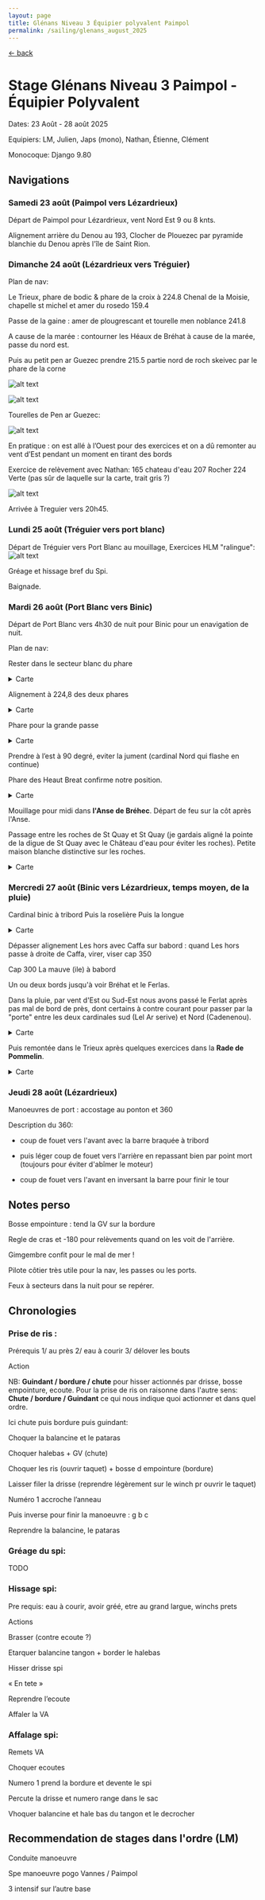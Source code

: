 ```yaml
---
layout: page
title: Glénans Niveau 3 Équipier polyvalent Paimpol
permalink: /sailing/glenans_august_2025
---
```


[<- back](.)

# Stage Glénans Niveau 3 Paimpol - Équipier Polyvalent

Dates: 23 Août - 28 août 2025

Equipiers: LM, Julien, Japs (mono), Nathan, Étienne, Clément

Monocoque: Django 9.80

## Navigations

### Samedi 23 août (Paimpol vers Lézardrieux)

Départ de Paimpol pour Lézardrieux, vent Nord Est 9 ou 8 knts.

Alignement arrière du Denou au 193, Clocher de Plouezec par pyramide blanchie du Denou après l'île de Saint Rion.


### Dimanche 24 août (Lézardrieux vers Tréguier)

Plan de nav:

Le Trieux, phare de bodic & phare de la croix à 224.8
Chenal de la Moisie, chapelle st michel et amer du rosedo 159.4

Passe de la gaine : amer de plougrescant et tourelle men noblance 241.8

A cause de la marée : contourner les Héaux de Bréhat à cause de la marée, passe du nord est.

Puis au petit pen ar Guezec prendre 215.5 partie nord de roch skeivec par le phare de la corne

![alt text](image-18.png)

![alt text](image-19.png)

Tourelles de Pen ar Guezec:

![alt text](image-20.png)

En pratique : on est allé à l’Ouest pour des exercices et on a dû remonter au vent d’Est pendant un moment en tirant des bords

Exercice de relèvement avec Nathan:
165 chateau d'eau
207 Rocher
224 Verte (pas sûr de laquelle sur la carte, trait gris ?)

![alt text](image-21.png)

Arrivée à Treguier vers 20h45.

### Lundi 25 août (Tréguier vers port blanc)

Départ de Tréguier vers Port Blanc au mouillage,
Exercices HLM "ralingue":
![alt text](image-22.png)

Gréage et hissage bref du Spi.

Baignade.

### Mardi 26 août (Port Blanc vers Binic)

Départ de Port Blanc vers 4h30 de nuit pour Binic pour un enavigation de nuit.

Plan de nav:

Rester dans le secteur blanc du phare

<details>
<summary>Carte</summary>
    <img src="/assets/image-23.png" alt="Description" width="400">
</details>

Alignement à 224,8 des deux phares

<details>
<summary>Carte</summary>
![alt text](image-24.png)
</details>

Phare pour la grande passe

<details>
<summary>Carte</summary>
![alt text](image-25.png)
</details>

Prendre à l’est à 90 degré, eviter la jument (cardinal Nord qui flashe en continue)

Phare des Heaut Breat confirme notre position.

<details>
<summary>Carte</summary>
![alt text](image-26.png)
</details>

Mouillage pour midi dans **l'Anse de Bréhec**. Départ de feu sur la côt après l'Anse.

Passage entre les roches de St Quay et St Quay (je gardais aligné la pointe de la digue de St Quay avec le Château d'eau pour éviter les roches). Petite maison blanche distinctive sur les roches.

<details>
<summary>Carte</summary>
![alt text](image-27.png)
</details>


### Mercredi 27 août (Binic vers Lézardrieux, temps moyen, de la pluie)

Cardinal binic à tribord
Puis la roselière
Puis la longue

<details>
<summary>Carte</summary>
![alt text](image-28.png)
</details>

Dépasser alignement Les hors avec Caffa sur babord : quand Les hors passe à droite de Caffa, virer, viser cap 350

Cap 300
La mauve (ile) à babord

Un ou deux bords jusqu'à voir Bréhat et le Ferlas.

Dans la pluie, par vent d'Est ou Sud-Est nous avons passé le Ferlat après pas mal de bord de près, dont certains à contre courant pour passer par la "porte" entre les deux cardinales sud (Lel Ar serive) et Nord (Cadenenou).

<details>
<summary>Carte</summary>
![alt text](image-29.png)
</details>

Puis remontée dans le Trieux après quelques exercices dans la **Rade de Pommelin**.

<details>
<summary>Carte</summary>
![alt text](image-30.png)
</details>

### Jeudi 28 août (Lézardrieux)

Manoeuvres de port :  accostage au ponton et 360

Description du 360: 

- coup de fouet vers l'avant avec la barre braquée à tribord

- puis léger coup de fouet vers l'arrière en repassant bien par point mort (toujours pour éviter d'abîmer le moteur)

- coup de fouet vers l'avant en inversant la barre pour finir le tour


## Notes perso

Bosse empointure : tend la GV sur la bordure

Regle de cras et -180 pour relèvements quand on les voit de l'arrière.

Gimgembre confit pour le mal de mer !

Pilote côtier très utile pour la nav, les passes ou les ports.

Feux à secteurs dans la nuit pour se repérer.


## Chronologies

### Prise de ris :

Prérequis
1/ au près
2/ eau à courir
3/ délover les bouts

Action

NB: **Guindant / bordure / chute** pour hisser actionnés par drisse, bosse empointure, ecoute. Pour la prise de ris on raisonne dans l'autre sens: **Chute / bordure / Guindant** ce qui nous indique quoi actionner et dans quel ordre.

Ici chute puis bordure puis guindant:

Choquer la balancine et le pataras

Choquer halebas + GV (chute)



Choquer les ris (ouvrir taquet) + bosse d empointure (bordure)

Laisser filer la drisse (reprendre légèrement sur le winch pr ouvrir le taquet)

Numéro 1 accroche l’anneau

Puis inverse pour finir la manoeuvre : g b c 

Reprendre la balancine, le pataras



### Gréage du spi:

TODO



### Hissage spi:

Pre requis: eau à courir, avoir gréé, etre au grand largue, winchs prets

Actions

Brasser (contre ecoute ?)

Etarquer balancine tangon + border le halebas

Hisser drisse spi

« En tete »

Reprendre l’ecoute

Affaler la VA


### Affalage spi:

Remets VA

Choquer ecoutes

Numero 1 prend la bordure et devente le spi

Percute la drisse et numero range dans le sac

Vhoquer balancine et hale bas du tangon et le decrocher



## Recommendation de stages dans l'ordre (LM)

Conduite manoeuvre

Spe manoeuvre pogo Vannes / Paimpol

3 intensif sur l’autre base